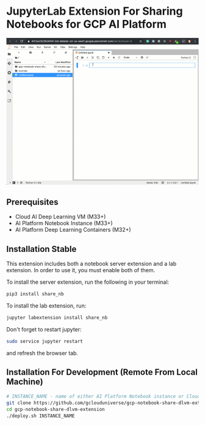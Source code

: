 # JupyterLab Extension For Sharing Notebooks for GCP AI Platform

![](./example.gif)

## Prerequisites

* Cloud AI Deep Learning VM (M33+)
* AI Platform Notebook Instance (M33+)
* AI Platform Deep Learning Containers (M32+)

## Installation Stable

This extension includes both a notebook server extension and a lab extension. In order to use it, you must enable both of them.

To install the server extension, run the following in your terminal:

```bash
pip3 install share_nb
```

To install the lab extension, run:

```bash
jupyter labextension install share_nb
```

Don't forget to restart jupyter:

```bash
sudo service jupyter restart
```

and refresh the browser tab.

## Installation For Development (Remote From Local Machine)

```bash
# INSTANCE_NAME - name of either AI Platform Notebook instance or Cloud AI Deep Learning VM
git clone https://github.com/gclouduniverse/gcp-notebook-share-dlvm-extension.git
cd gcp-notebook-share-dlvm-extension
./deploy.sh INSTANCE_NAME
```
